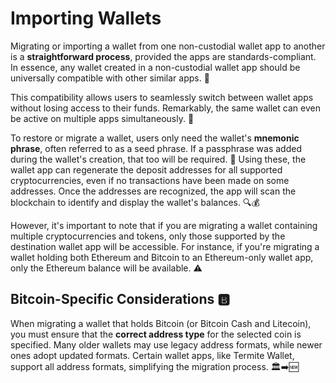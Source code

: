 # Importing Wallets
Migrating or importing a wallet from one non-custodial wallet app to another is a **straightforward process**, provided the apps are standards-compliant. In essence, any wallet created in a non-custodial wallet app should be universally compatible with other similar apps. 🔀

This compatibility allows users to seamlessly switch between wallet apps without losing access to their funds. Remarkably, the same wallet can even be active on multiple apps simultaneously. 🔗

To restore or migrate a wallet, users only need the wallet's **mnemonic phrase**, often referred to as a seed phrase. If a passphrase was added during the wallet's creation, that too will be required. 🔑 Using these, the wallet app can regenerate the deposit addresses for all supported cryptocurrencies, even if no transactions have been made on some addresses. Once the addresses are recognized, the app will scan the blockchain to identify and display the wallet's balances. 🔍💰

However, it's important to note that if you are migrating a wallet containing multiple cryptocurrencies and tokens, only those supported by the destination wallet app will be accessible. For instance, if you're migrating a wallet holding both Ethereum and Bitcoin to an Ethereum-only wallet app, only the Ethereum balance will be available. ⚠️

## Bitcoin-Specific Considerations 🅱️
When migrating a wallet that holds Bitcoin (or Bitcoin Cash and Litecoin), you must ensure that the **correct address type** for the selected coin is specified. Many older wallets may use legacy address formats, while newer ones adopt updated formats. Certain wallet apps, like Termite Wallet, support all address formats, simplifying the migration process. 🏛️➡️🆕